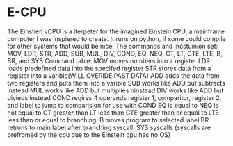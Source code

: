 # E-CPU
The Einstien vCPU is a iterpeter for the imagined Einstein CPU, a mainframe computer I was inspiered to create. It runs on python, if some could compile for other systems that would be nice.
The commands and incstuinion set: MOV, LDR, STR, ADD, SUB, MUL, DIV, COND, EQ, NEQ, GT, LT, GTE, LTE, B, BR, and SYS
Command table:
MOV      moves numbers into a register
LDR      loads predefined data into the specifed register
STR      stores data from a register into a varible(WILL OVERIDE PAST DATA)
ADD      adds the data from two registers and puts them into a varible 
SUB      works like ADD but subtracts instead
MUL      works like ADD but multiplies ninstead
DIV      works like ADD but divieds instead
COND     reqires 4 operands register 1, comparitor, register 2, and label to jump to
comparision for use with COND
EQ       is equal to
NEQ      is not equal to
GT       greater than
LT       less than
GTE      greater than or equal to
LTE      less than or equal to
branching:
B        moves program to selected label
BR       retruns to main label after branching
syscall:
SYS      syscalls (syscalls are prefromed by the cpu due to the Einstein cpu has no OS)
